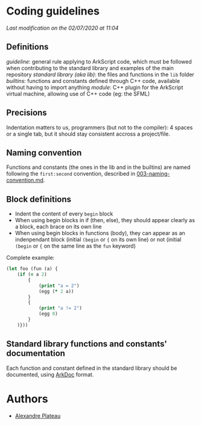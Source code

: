 # Coding guidelines

*Last modification on the 02/07/2020 at 11:04*

## Definitions

_guideline_: general rule applying to ArkScript code, which must be followed when contributing to the standard library and examples of the main repository
_standard library (aka lib)_: the files and functions in the `lib` folder
_builtins_: functions and constants defined through C++ code, available without having to import anything
_module_: C++ plugin for the ArkScript virtual machine, allowing use of C++ code (eg: the SFML)

## Precisions

Indentation matters to us, programmers (but not to the compiler): 4 spaces or a single tab, but it should stay consistent accross a project/file.

## Naming convention

Functions and constants (the ones in the lib and in the builtins) are named following the `first:second` convention, described in [003-naming-convention.md](003-naming-convention.md).

## Block definitions

* Indent the content of every `begin` block
* When using begin blocks in if (then, else), they should appear clearly as a block, each brace on its own line
* When using begin blocks in functions (body), they can appear as an indenpendant block (initial `(begin` or `{` on its own line) or not (initial `(begin` or `{` on the same line as the `fun` keyword)

Complete example:

```clojure
(let foo (fun (a) {
    (if (= a 2)
        {
            (print "a = 2")
            (egg (* 2 a))
        }
        {
            (print "a != 2")
            (egg 0)
        }
    )}))
```

## Standard library functions and constants' documentation

Each function and constant defined in the standard library should be documented, using [ArkDoc](https://github.com/ArkScript-lang/ArkDoc) format.

# Authors

* [Alexandre Plateau](https://github.com/SuperFola)